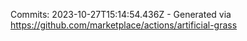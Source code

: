 Commits: 2023-10-27T15:14:54.436Z - Generated via https://github.com/marketplace/actions/artificial-grass
<br>
